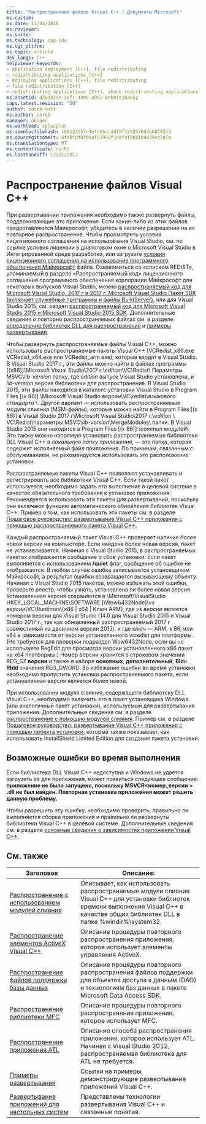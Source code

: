 ```yaml
---
title: "Распространение файлов Visual C++ | Документы Microsoft"
ms.custom: 
ms.date: 11/04/2016
ms.reviewer: 
ms.suite: 
ms.technology: cpp-ide
ms.tgt_pltfrm: 
ms.topic: article
dev_langs: C++
helpviewer_keywords:
- application deployment [C++], file redistributing
- redistributing applications [C++]
- deploying applications [C++], file redistributing
- file redistribution [C++]
- redistributing applications [C++], about redistributing applications
ms.assetid: d201b2ce-36f1-44e5-a96c-0db81a1ba652
caps.latest.revision: "50"
author: corob-msft
ms.author: corob
manager: ghogen
ms.workload: cplusplus
ms.openlocfilehash: 106123557c4efab5ccddf9f1292570d36b0f8313
ms.sourcegitcommit: 8fa8fdf0fbb4f57950f1e8f4f9b81b4d39ec7d7a
ms.translationtype: MT
ms.contentlocale: ru-RU
ms.lasthandoff: 12/21/2017
---
```

# <a name="redistributing-visual-c-files"></a>Распространение файлов Visual C++
При развертывании приложения необходимо также развернуть файлы, поддерживающие это приложение. Если какие-либо из этих файлов предоставляются Майкрософт, убедитесь в наличии разрешений на их повторное распространение. Чтобы просмотреть условия лицензионного соглашения на использование Visual Studio, см. по ссылке условия лицензии в диалоговом окне о Microsoft Visual Studio в Интегрированной среде разработки, или загрузите [условия лицензионного соглашения на использование программного обеспечения Майкрософт](http://go.microsoft.com/fwlink/p/?LinkId=831114) файла. Ознакомиться со «списком REDIST», упоминаемый в разделе «Распространяемый код» лицензионного соглашения программного обеспечения корпорации Майкрософт для некоторых выпусков Visual Studio, можно [распространяемый код для Microsoft Visual Studio, 2017 г и 2017 г. Microsoft Visual Studio Пакет SDK (включает служебные программы и файлы BuildServer)](http://go.microsoft.com/fwlink/p/?LinkId=823098), или для Visual Studio 2015, см. раздел [распространяемый код для Microsoft Visual Studio 2015 и Microsoft Visual Studio 2015 SDK](http://go.microsoft.com/fwlink/p/?LinkId=523763). Дополнительные сведения о повторно распространяемых файлах см. в разделе [определение библиотек DLL для распространения](../ide/determining-which-dlls-to-redistribute.md) и [примеры развертывания](../ide/deployment-examples.md).  
  
 Чтобы развернуть распространяемые файлы Visual C++, можно использовать распространяемые пакеты Visual C++ (VCRedist\_x86.exe VCRedist\_x64.exe или VCRedist\_arm.exe), которые входят в Visual Studio. В Visual Studio 2017 г., эти файлы можно найти в файлах программы [(x86)]\\Microsoft Visual Studio\\2017 г.\\_edition_\\VC\\Redist\\ Параметры MSVC\\_lib-version_ папку, где _edition_ выпуск Visual Studio установлена, и _lib-version_ версия библиотеки для распространения. В Visual Studio 2015, эти файлы находятся в каталоге установки Visual Studio в Program Files [(x 86)] \Microsoft Visual Studio *версии*\VC\redist\\*языкового стандарта* \\. Другой вариант — использовать распространяемые модули слияния (MSM-файлы), которые можно найти в Program Files [(x 86)] в Visual Studio 2017 г\\Microsoft Visual Studio\\2017 г.\\_edition_ \\ VC\\Redist\\параметры MSVC\\_lib-version_\\MergeModules\\ папки. В Visual Studio 2015 они находятся в Program Files [(x 86)] \common модулей\\. Это также можно напрямую установить распространяемые библиотеки DLL Visual C++ в *локальную папку приложения*, — это папка, которая содержит исполняемый файл приложения. По причинам, связанным с обслуживанием, не рекомендуется использовать это расположение установки.  
  
 Распространяемые пакеты Visual C++ позволяют устанавливать и регистрировать все библиотеки Visual C++. Если такой пакет используется, необходимо задать его выполнение в целевой системе в качестве обязательного требования к установке приложения. Рекомендуется использовать эти пакеты для развертываний, поскольку они включают функцию автоматического обновления библиотек Visual C++. Пример о том, как использовать эти пакеты см. в разделе [Пошаговое руководство: развертывание Visual C++ приложения с помощью распространяемого пакета Visual C++](../ide/deploying-visual-cpp-application-by-using-the-vcpp-redistributable-package.md).  
  
 Каждый распространяемый пакет Visual C++ проверяет наличие более новой версии на компьютере. Если найдена более новая версия, пакет не устанавливается. Начиная с Visual Studio 2015, в распространяемых пакетах отображается сообщение о сбое установки. Если пакет выполняется с использованием **/quiet** флаг, сообщение об ошибке не отображается. В любом случае ошибка записывается установщиком Майкрософт, а результат ошибки возвращается вызывающему объекту. Начиная с Visual Studio 2015 пакетов, можно избежать этой ошибки, проверьте реестр, чтобы узнать, установлена ли более новая версия. Установленная версия сохраняется в \Microsoft\VisualStudio HKEY_LOCAL_MACHINE\SOFTWARE [\Wow6432Node]\\_vs версии_\VC\Runtimes\\{x86 | x64 | Ключ ARM}, где _vs версии_ является номером версии для Visual Studio (14.0 для Visual Studio 2015 и Visual Studio 2017 г., так как обновленный распространяемый 2017 г совместимый на двоичном версии 2015), и где ключ — ARM, x 86, или x64 в зависимости от версии установленного vcredist для платформы. (Не требуется для проверки подраздел Wow6432Node, если вы не используете RegEdit для просмотра версии установленного x86 пакет на x64 платформы.) Номер версии хранится в строковом значении REG_SZ **версии** и также в наборе **основных**, **дополнительный**, **Bld**и **Rbld** значения REG_DWORD. Во избежание ошибки во время установки, необходимо пропустить установки распространяемого пакета, если установленная версия является более новой.  
  
 При использовании модуля слияния, содержащего библиотеку DLL Visual C++, необходимо включить его в пакет установщика Windows (или аналогичный пакет установки), используемый для развертывания приложения. Дополнительные сведения см. в разделе [распространение с помощью модулей слияния](../ide/redistributing-components-by-using-merge-modules.md). Пример см. в разделе [Пошаговое руководство: развертывание Visual C++ приложения с помощью проекта установки](../ide/walkthrough-deploying-a-visual-cpp-application-by-using-a-setup-project.md), который также показывает, как использовать InstallShield Limited Edition для создания пакета установки.  
  
## <a name="potential-run-time-errors"></a>Возможные ошибки во время выполнения  
 Если библиотека DLL Visual C++ недоступна и Windows не удается загрузить ее для приложения, может появиться следующее сообщение: **приложение не было запущено, поскольку MSVCR\<номер_версии > .dll не был найден. Повторная установка приложения может решить данную проблему.**  
  
 Чтобы разрешить эту ошибку, необходимо проверить, правильно ли выполняется сборка приложения и правильно ли развернуты библиотеки Visual C++ в целевой системе. Дополнительные сведения см. в разделе [основные сведения о зависимостях приложения Visual C++](../ide/understanding-the-dependencies-of-a-visual-cpp-application.md).  
  
## <a name="related-topics"></a>См. также  
  
|Заголовок|Описание:|  
|-----------|-----------------|  
|[Распространение с использованием модулей слияния](../ide/redistributing-components-by-using-merge-modules.md)|Описывает, как использовать распространяемые модули слияния Visual C++ для установки библиотек времени выполнения Visual C++ в качестве общих библиотек DLL в папке %windir%\system32\.|  
|[Распространение элементов ActiveX Visual C++](../ide/redistributing-visual-cpp-activex-controls.md)|Описание процедуры повторного распространения приложения, которое использует элементы управления ActiveX.|  
|[Распространение файлов поддержки базы данных](../ide/redistributing-database-support-files.md)|Описание процедуры повторного распространения файлов поддержки для объектов доступа к данным (DAO) и технологиям баз данных в пакете Microsoft Data Access SDK.|  
|[Распространение библиотеки MFC](../ide/redistributing-the-mfc-library.md)|Описание процедуры повторного распространения приложения, которое использует MFC.|  
|[Распространение приложения ATL](../ide/redistributing-an-atl-application.md)|Описание способа распространения приложения, которое использует ATL. Начиная с Visual Studio 2012, распространяемая библиотека для ATL не требуется.|  
|[Примеры развертывания](../ide/deployment-examples.md)|Ссылки на примеры, демонстрирующие развертывание приложений Visual C++.|  
|[Развертывание приложений для настольных систем](../ide/deploying-native-desktop-applications-visual-cpp.md)|Представлены технологии развертывания Visual C++ и связанные понятия.|